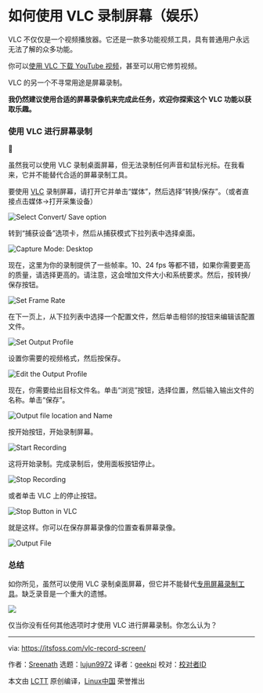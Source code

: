 [#]: subject: "How to Record Your Screen with VLC [For Fun]"
[#]: via: "https://itsfoss.com/vlc-record-screen/"
[#]: author: "Sreenath https://itsfoss.com/author/sreenath/"
[#]: collector: "lujun9972/lctt-scripts-1693450080"
[#]: translator: "geekpi"
[#]: reviewer: " "
[#]: publisher: " "
[#]: url: " "

如何使用 VLC 录制屏幕（娱乐）
======

VLC 不仅仅是一个视频播放器。它还是一款多功能视频工具，具有普通用户永远无法了解的众多功能。

你可以[使用 VLC 下载 YouTube 视频][1]，甚至可以用它修剪视频。

VLC 的另一个不寻常用途是屏幕录制。

**我仍然建议使用合适的屏幕录像机来完成此任务，欢迎你探索这个 VLC 功能以获取乐趣。**

### 使用 VLC 进行屏幕录制

🚧

虽然我可以使用 VLC 录制桌面屏幕，但无法录制任何声音和鼠标光标。在我看来，它并不能替代合适的屏幕录制工具。

要使用 [VLC][2] 录制屏幕，请打开它并单击“媒体”，然后选择“转换/保存”。（或者直接点击媒体→打开采集设备）

![Select Convert/ Save option][3]

转到“捕获设备”选项卡，然后从捕获模式下拉列表中选择桌面。

![Capture Mode: Desktop][4]

现在，这里为你的录制提供了一些帧率。10、24 fps 等都不错，如果你需要更高的质量，请选择更高的。请注意，这会增加文件大小和系统要求。然后，按转换/保存按钮。

![Set Frame Rate][5]

在下一页上，从下拉列表中选择一个配置文件，然后单击相邻的按钮来编辑该配置文件。

![Set Output Profile][6]

设置你需要的视频格式，然后按保存。

![Edit the Output Profile][7]

现在，你需要给出目标文件名。单击“浏览”按钮，选择位置，然后输入输出文件的名称。单击“保存”。

![Output file location and Name][8]

按开始按钮，开始录制屏幕。

![Start Recording][9]

这将开始录制。完成录制后，使用面板按钮停止。

![Stop Recording][10]

或者单击 VLC 上的停止按钮。

![Stop Button in VLC][11]

就是这样。你可以在保存屏幕录像的位置查看屏幕录像。

![Output File][12]

### 总结

如你所见，虽然可以使用 VLC 录制桌面屏幕，但它并不能替代[专用屏幕录制工具][13]。缺乏录音是一个重大的遗憾。

![][14]

仅当你没有任何其他选项时才使用 VLC 进行屏幕录制。你怎么认为？

--------------------------------------------------------------------------------

via: https://itsfoss.com/vlc-record-screen/

作者：[Sreenath][a]
选题：[lujun9972][b]
译者：[geekpi](https://github.com/geekpi)
校对：[校对者ID](https://github.com/校对者ID)

本文由 [LCTT](https://github.com/LCTT/TranslateProject) 原创编译，[Linux中国](https://linux.cn/) 荣誉推出

[a]: https://itsfoss.com/author/sreenath/
[b]: https://github.com/lujun9972
[1]: https://itsfoss.com/download-youtube-videos-vlc/
[2]: https://www.videolan.org/vlc/
[3]: https://itsfoss.com/content/images/2023/09/click-on-convert-save.png
[4]: https://itsfoss.com/content/images/2023/09/desktop-in-capture-device.png
[5]: https://itsfoss.com/content/images/2023/09/set-frame-rate-and-press-convert.png
[6]: https://itsfoss.com/content/images/2023/09/Select-profile-and-edit.png
[7]: https://itsfoss.com/content/images/2023/09/profile-settings.png
[8]: https://itsfoss.com/content/images/2023/09/give-name-to-output-file-and-save.png
[9]: https://itsfoss.com/content/images/2023/09/press-start-button-to-start-recrding.png
[10]: https://itsfoss.com/content/images/2023/09/stop-button-in-panel-1.png
[11]: https://itsfoss.com/content/images/2023/09/Stop-button-in-VLC.png
[12]: https://itsfoss.com/content/images/2023/09/recorded-output.png
[13]: https://itsfoss.com/best-linux-screen-recorders/
[14]: https://itsfoss.com/content/images/size/w256h256/2022/12/android-chrome-192x192.png
